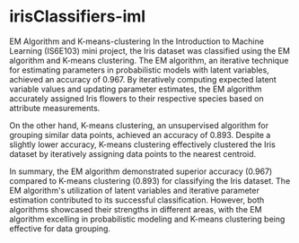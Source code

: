 # irisClassifiers-iml
EM Algorithm and K-means-clustering
In the Introduction to Machine Learning (IS6E103) mini project, the Iris dataset was classified using the EM algorithm and K-means clustering. The EM algorithm, an iterative technique for estimating parameters in probabilistic models with latent variables, achieved an accuracy of 0.967. By iteratively computing expected latent variable values and updating parameter estimates, the EM algorithm accurately assigned Iris flowers to their respective species based on attribute measurements.

On the other hand, K-means clustering, an unsupervised algorithm for grouping similar data points, achieved an accuracy of 0.893. Despite a slightly lower accuracy, K-means clustering effectively clustered the Iris dataset by iteratively assigning data points to the nearest centroid.

In summary, the EM algorithm demonstrated superior accuracy (0.967) compared to K-means clustering (0.893) for classifying the Iris dataset. The EM algorithm's utilization of latent variables and iterative parameter estimation contributed to its successful classification. However, both algorithms showcased their strengths in different areas, with the EM algorithm excelling in probabilistic modeling and K-means clustering being effective for data grouping.
